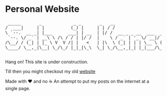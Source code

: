 # Personal Website

<pre>
 _____       _            _ _       _   __                      _ 
/  ___|     | |          (_) |     | | / /                     | |
\ `--.  __ _| |___      ___| | __  | |/ /  __ _ _ __  ___  __ _| |
 `--. \/ _` | __\ \ /\ / / | |/ /  |    \ / _` | '_ \/ __|/ _` | |
/\__/ / (_| | |_ \ V  V /| |   <   | |\  \ (_| | | | \__ \ (_| | |
\____/ \__,_|\__| \_/\_/ |_|_|\_\  \_| \_/\__,_|_| |_|___/\__,_|_|

</pre>
        
Hang on! This site is under construction.

Till then you might checkout my old [website](http://www.satwikkansal.xyz)




Made with :heart: and no :coffee:
An attempt to put my posts on the internet at a single page.

